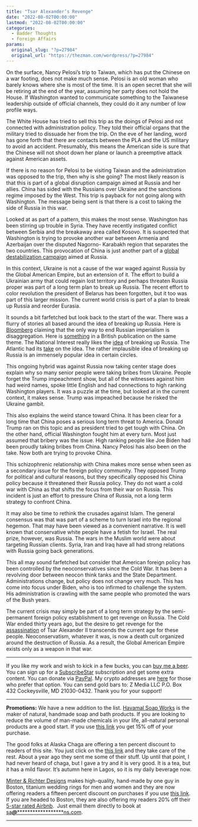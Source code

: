 ```yaml
---
title: "Tsar Alexander’s Revenge"
date: "2022-08-02T00:00:00"
lastmod: "2022-08-02T00:00:00"
categories:
  - Badder Thoughts
  - Foreign Affairs
params:
  original_slug: "?p=27984"
  original_url: "https://thezman.com/wordpress/?p=27984"
---
```


On the surface, Nancy Pelosi’s trip to Taiwan, which has put the Chinese
on a war footing, does not make much sense. Pelosi is an old woman who
barely knows where she is most of the time. It is an open secret that
she will be retiring at the end of the year, assuming her party does not
hold the House. If Washington wanted to communicate something to the
Taiwanese leadership outside of official channels, they could do it any
number of low profile ways.

The White House has tried to sell this trip as the doings of Pelosi and
not connected with administration policy. They told their official
organs that the military tried to dissuade her from the trip. On the eve
of her landing, word has gone forth that there are contacts between the
PLA and the US military to avoid an accident. Presumably, this means the
American side is sure that the Chinese will not shoot down her plane or
launch a preemptive attack against American assets.

If there is no reason for Pelosi to be visiting Taiwan and the
administration was opposed to the trip, then why is she going? The most
likely reason is that this is part of a global disruption campaign aimed
at Russia and her allies. China has sided with the Russians over Ukraine
and the sanctions regime imposed by the West. This trip is payback for
not going along with Washington. The message being sent is that there is
a cost to taking the side of Russia in this war.

Looked at as part of a pattern, this makes the most sense. Washington
has been stirring up trouble in Syria. They have recently instigated
conflict between Serbia and the breakaway area called Kosovo. It is
suspected that Washington is trying to provoke another war between
Armenia and Azerbaijan over the disputed Nagorno- Karabakh region that
separates the two countries. This provocation of China is just another
part of a
<a href="https://www.rand.org/pubs/research_briefs/RB10014.html"
rel="noopener" target="_blank">global destabilization campaign</a> aimed
at Russia.

In this context, Ukraine is not a cause of the war waged against Russia
by the Global American Empire, but an extension of it. The effort to
build a Ukrainian army that could regain lost territory and perhaps
threaten Russia proper was part of a long term plan to break up Russia.
The recent effort to color revolution the president of Belarus has been
forgotten, but it too was part of this larger mission. The current world
crisis is part of a plan to break up Russia and reorder Eurasia.

It sounds a bit farfetched but look back to the start of the war. There
was a flurry of stories all based around the idea of breaking up Russia.
Here is <a
href="https://www.bloomberg.com/opinion/articles/2022-06-01/is-breaking-up-russia-the-only-way-to-end-its-imperialism"
rel="noopener" target="_blank">Bloomberg</a> claiming that the only way
to end Russian imperialism is disaggregation. Here is <a
href="https://unherd.com/thepost/how-the-war-could-lead-to-the-break-up-of-russia/"
rel="noopener" target="_blank">something</a> in a British publication on
the same theme. The National Interest really likes the <a
href="https://nationalinterest.org/feature/breakup-will-russia-splinter-over-war-ukraine-201728"
rel="noopener" target="_blank">idea</a> of breaking up Russia. The
Atlantic had its <a
href="https://www.theatlantic.com/ideas/archive/2022/05/russia-putin-colonization-ukraine-chechnya/639428/"
rel="noopener" target="_blank">take</a> on the idea. The rather
implausible idea of breaking up Russia is an immensely popular idea in
certain circles.

This ongoing hybrid was against Russia now taking center stage does
explain why so many senior people were taking bribes from Ukraine.
People forget the Trump impeachment show, but all of the witnesses
against him had weird names, spoke little English and had connections to
high ranking Washington players. It was a puzzle at the time, but looked
at in the current context, it makes sense. Trump was impeached because
he risked the Ukraine gambit.

This also explains the weird stance toward China. It has been clear for
a long time that China poses a serious long term threat to America.
Donald Trump ran on this topic and as president tried to get tough with
China. On the other hand, official Washington fought him at every turn.
Most just assumed that bribery was the issue. High ranking people like
Joe Biden had been proudly taking bribes from China. Nancy Pelosi has
also been on the take. Now both are trying to provoke China.

This schizophrenic relationship with China makes more sense when seen as
a secondary issue for the foreign policy community. They opposed Trump
for political and cultural reasons, but they specifically opposed his
China policy because it threatened their Russia policy. They do not want
a cold war with China as that shifts the focus from their war on Russia.
This incident is just an effort to pressure China of Russia, not a long
term strategy to confront China.

It may also be time to rethink the crusades against Islam. The general
consensus was that was part of a scheme to turn Israel into the regional
hegemon. That may have been viewed as a convenient narrative. It is well
known that conservative white people have a fetish for Israel. The real
prize, however, was Russia. The wars in the Muslim world were about
targeting Russian clients. Syria, Iran and Iraq have all had strong
relations with Russia going back generations.

This all may sound farfetched but consider that American foreign policy
has been controlled by the neoconservatives since the Cold War. It has
been a revolving door between neocon think tanks and the State
Department. Administrations change, but policy does not change very
much. This has come into focus under Biden, who is too infirmed to
challenge the system. His administration is crawling with the same
people who promoted the wars of the Bush years.

The current crisis may simply be part of a long term strategy by the
semi-permanent foreign policy establishment to get revenge on Russia.
The Cold War ended thirty years ago, but the desire to get revenge for
the <a href="https://strangeside.com/czar-alexander-ii/" rel="noopener"
target="_blank">assassination</a> of Tsar Alexander II transcends the
current age for these people. Neoconservatism, whatever it was, is now a
death cult organized around the destruction of Russia. As a result, the
Global American Empire exists only as a weapon in that war.

------------------------------------------------------------------------

If you like my work and wish to kick in a few bucks, you can
<a href="https://www.buymeacoffee.com/mujolulu" rel="noopener"
target="_blank">buy me a beer</a>. You can sign up for a
<a href="https://www.subscribestar.com/the-z-blog" rel="noopener"
target="_blank">SubscribeStar</a> subscription and get some extra
content. You can donate via <a
href="https://www.paypal.com/donate/?cmd=_s-xclick&amp;hosted_button_id=UDAS2Q8JYA6CN&amp;source=url"
rel="noopener" target="_blank">PayPal</a>. My crypto addresses are
<a href="https://thezman.com/wordpress/?page_id=22713" rel="noopener"
target="_blank">here</a> for those who prefer that option. You can send
gold bars to: Z Media LLC P.O. Box 432 Cockeysville, MD 21030-0432.
Thank you for your support!

------------------------------------------------------------------------

**Promotions:** We have a new addition to the list.
<a href="https://havamalsoapworks.com/" rel="noopener"
target="_blank">Havamal Soap Works</a> is the maker of natural, handmade
soap and bath products. If you are looking to reduce the volume of
man-made chemicals in your life, all-natural personal products are a
good start. If you use
<a href="https://havamalsoapworks.com/discount/ZMAN" rel="noopener"
target="_blank">this link</a> you get 15% off of your purchase.

The good folks at Alaska Chaga are offering a ten percent discount to
readers of this site. You just click on the
<a href="https://alaskachaga.us/discount/ZMAN" rel="noopener noreferrer"
target="_blank">this link</a> and they take care of the rest. About a
year ago they sent me some of their stuff. Up until that point, I had
never heard of chaga, but I gave a try and it is very good. It is a tea,
but it has a mild flavor. It’s autumn here in Lagos, so it is my daily
beverage now.

<a href="https://www.minterandrichterdesigns.com/"
rel="noreferrer nofollow noopener" target="_blank">Minter &amp; Richter
Designs</a> makes high-quality, hand-made by one guy in Boston, titanium
wedding rings for men and women and they are now offering readers a
fifteen percent discount on purchases if you use
<a href="https://www.minterandrichterdesigns.com/discount/ZMAN"
rel="noreferrer nofollow noopener" target="_blank">this link</a>.
<span class="highlight"><span class="colour"><span class="font"><span class="size">If
you are headed to Boston, they are also offering my readers 20% off
their <a
href="https://www.airbnb.com/users/7988017/listings?user_id=7988017&amp;s=3"
rel="noopener noreferrer" target="_blank">5-star rated Airbnb</a>.  Just
email them directly to book at
<a href="mailto:sa***@*********************ns.com"
data-original-string="qy+M7TVOVs3+Qp67Hfzvvw==cb7MWa38LwxSl5u2gUUZ5T7MsVmUVZlCa1i+pw4VkN1jA3fWYc33g9CpdIcf0bIwvJM"><span
class="apbct-email-encoder"
data-original-string="xzOzyIH8drfkSbkIg6pcJA==cb7pTWcHUYgxOh4Xt0SIGdT4gYib7rzKbd8BLSGbAMwEQ2TtWG1c29AiHI8wmGW8che"
title="This contact has been encoded by Anti-Spam by CleanTalk. Click to decode. To finish the decoding make sure that JavaScript is enabled in your browser.">sa<span
class="apbct-blur">***</span>@<span
class="apbct-blur">*********************</span>ns.com</span></a>.</span></span></span></span>

------------------------------------------------------------------------
